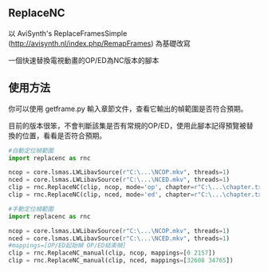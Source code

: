 ## ReplaceNC

以 AviSynth's ReplaceFramesSimple (http://avisynth.nl/index.php/RemapFrames) 為基礎改寫

一個快速替換電視動畫的OP/ED為NC版本的腳本

## 使用方法

你可以使用 getframe.py 輸入章節文件，查看它輸出的幀範圍是否符合預期。

目前的版本很笨，不會判斷該集是否有常規的OP/ED，使用此腳本記得預覽被替換的位置，看看是否符合預期。

```py
#自動定位幀範圍
import replacenc as rnc

ncop = core.lsmas.LWLibavSource(r"C:\...\NCOP.mkv", threads=1)
nced = core.lsmas.LWLibavSource(r"C:\...\NCED.mkv", threads=1)
clip = rnc.ReplaceNC(clip, ncop, mode='op', chapter=r"C:\...\chapter.txt")
clip = rnc.ReplaceNC(clip, nced, mode='ed', chapter=r"C:\...\chapter.txt")
```

```py
#手動定位幀範圍
import replacenc as rnc

ncop = core.lsmas.LWLibavSource(r"C:\...\NCOP.mkv", threads=1)
nced = core.lsmas.LWLibavSource(r"C:\...\NCED.mkv", threads=1)
#mappings=[OP/ED起始幀 OP/ED結束幀]
clip = rnc.ReplaceNC_manual(clip, ncop, mappings=[0 2157])
clip = rnc.ReplaceNC_manual(clip, nced, mappings=[32608 34765])
```
